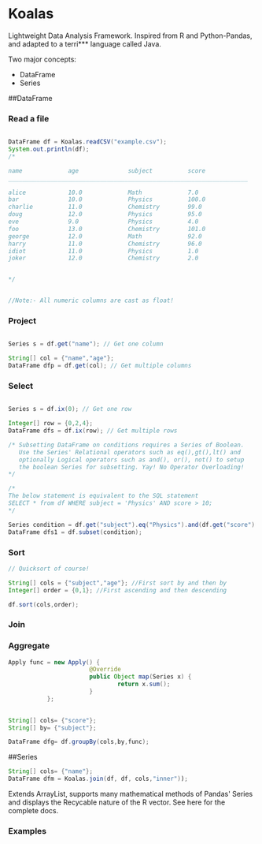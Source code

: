 Koalas
======

Lightweight Data Analysis Framework. Inspired from R and Python-Pandas, and adapted to a terri*** language called Java. 

Two major concepts:
* DataFrame
* Series



##DataFrame

### Read a file

```java

DataFrame df = Koalas.readCSV("example.csv");
System.out.println(df);
/*

name             age              subject          score            
____________________________________________________________________

alice            10.0             Math             7.0              
bar              10.0             Physics          100.0            
charlie          11.0             Chemistry        99.0             
doug             12.0             Physics          95.0             
eve              9.0              Physics          4.0              
foo              13.0             Chemistry        101.0            
george           12.0             Math             92.0             
harry            11.0             Chemistry        96.0             
idiot            11.0             Physics          1.0              
joker            12.0             Chemistry        2.0              


*/


//Note:- All numeric columns are cast as float!

```

### Project


```java

Series s = df.get("name"); // Get one column

String[] col = {"name","age"};
DataFrame dfp = df.get(col); // Get multiple columns
```

### Select

```java

Series s = df.ix(0); // Get one row

Integer[] row = {0,2,4};
DataFrame dfs = df.ix(row); // Get multiple rows

/* Subsetting DataFrame on conditions requires a Series of Boolean.
   Use the Series' Relational operators such as eq(),gt(),lt() and 
   optionally Logical operators such as and(), or(), not() to setup
   the boolean Series for subsetting. Yay! No Operator Overloading!
*/

/*
The below statement is equivalent to the SQL statement
SELECT * from df WHERE subject = 'Physics' AND score > 10;
*/

Series condition = df.get("subject").eq("Physics").and(df.get("score").gt(10.0f));
DataFrame dfs1 = df.subset(condition);

```

### Sort

```java
// Quicksort of course!

String[] cols = {"subject","age"}; //First sort by and then by
Integer[] order = {0,1}; //First ascending and then descending

df.sort(cols,order);
```

### Join



### Aggregate

```java
Apply func = new Apply() {
                       @Override
                       public Object map(Series x) {
                               return x.sum();
                       }
           };
 

String[] cols= {"score"};
String[] by= {"subject"};

DataFrame dfg= df.groupBy(cols,by,func);
```

##Series

```java
String[] cols= {"name"};
DataFrame dfm = Koalas.join(df, df, cols,"inner"));
```

Extends ArrayList, supports many mathematical methods of Pandas' Series and displays the Recycable nature of the R vector. See here for the complete docs. 

### Examples
